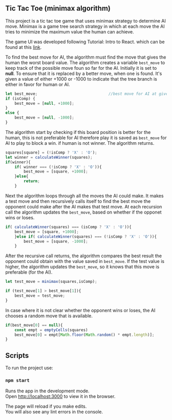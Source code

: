 ## Tic Tac Toe (minimax algorithm)

This project is a tic tac toe game that uses minimax strategy to determine AI move.
Minimax is a game tree search strategy in which at each move the AI tries to minimize the maximum value the human can achieve.

The game UI was developed following Tutorial: Intro to React. which can be found at this <a href="https://reactjs.org/tutorial/tutorial.html">link</a>.

To find the best move for AI, the algorithm must find the move that gives the human the worst board value. The algorithm creates a variable ``best_move`` to keep track of the possible move foun so far for the AI. Initially it is set to **null**. To ensure that it is replaced by a better move, when one is found. It's given a value of either +1000 or -1000 to indicate that the tree branch is either in favor for human or AI.
```javascript
let best_move;                               //best move for AI at given board position. when minimax is called.
if (isComp) {
    best_move = [null, +1000];
}
else {
    best_move = [null, -1000];
}
```
The algorithm start by checking if this board position is better for the human, this is not preferable for AI therefore play it is saved as ``best_move`` for AI to play to block a win.
if human is not winner. The algorithm returns.

```javascript
squares[square] = (!isComp ? 'X' : 'O');
let winner = calculateWinner(squares);
if(winner){ 
    if( winner === (!isComp ? 'X' : 'O')){
        best_move = [square, +1000];                    
    }else{
        return;
    }
```
Next the algorithm loops through all the moves the AI could make. It makes a test move and then recursively calls itself to find the best move the opponent could make after the AI makes that test move. At each recursion call the algorithm updates the ``best_move``, based on whether if the opponet wins or loses.

```javascript
if( calculateWinner(squares) === (isComp ? 'X' : 'O')){
    best_move = [square, +1000];
    }else if( calculateWinner(squares) === (!isComp ? 'X' : 'O')){
        best_move = [square, -1000];
    }
```

After the recursive call returns, the algorithm compares the best result the opponent could obtain with the value saved in ``best_move``. If the test value is higher, the algorithm updates the ``best_move``, so it knows that this move is preferable (for the AI).

```javascript
let test_move = minimax(squares,isComp);

if (test_move[1] > best_move[1]){
    best_move = test_move;
}
```

In case where it is not clear whether the opponent wins or loses, the AI chooses a random move that is available.

```javascript
if(best_move[0] == null){
    const empt = emptyCells(squares)
    best_move[0] = empt[Math.floor(Math.random() * empt.length)];
}
```

## Scripts

To run the project use:

### `npm start`

Runs the app in the development mode.<br />
Open [http://localhost:3000](http://localhost:3000) to view it in the browser.

The page will reload if you make edits.<br />
You will also see any lint errors in the console.